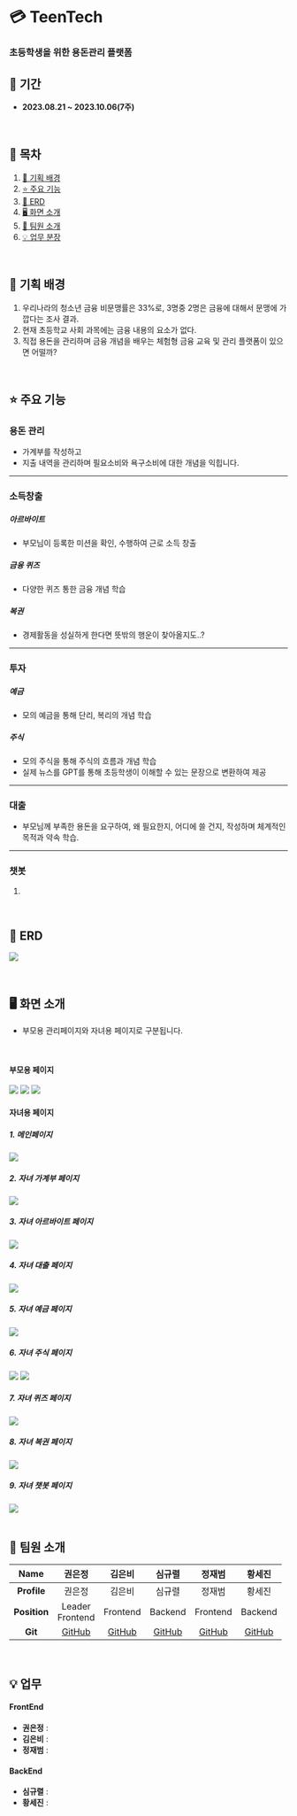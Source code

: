 # 💳 TeenTech

<div>
  <h3>초등학생을 위한 용돈관리 플랫폼</h3>
</div>

## 📅 기간

- **2023.08.21 ~ 2023.10.06(7주)**

<a name="tableContents"></a>

<br/>

## 🔎 목차

1. <a href="#subject">🎯 기획 배경</a>
1. <a href="#mainContents">⭐️ 주요 기능</a>
1. <a href="#erd">💾 ERD</a>
1. <a href="#contents">🖥️ 화면 소개</a>
1. <a href="#developers">👥 팀원 소개</a>
1. <a href="#divisionOfDuties">💡 업무 분장</a>

<br/>

## 🎯 기획 배경

<a name="subject"></a>
1. 우리나라의 청소년 금융 비문맹률은 33%로, 3명중 2명은 금융에 대해서 문맹에 가깝다는 조사 결과.
2. 현재 초등학교 사회 과목에는 금융 내용의 요소가 없다.
3. 직접 용돈을 관리하며 금융 개념을 배우는 체험형 금융 교육 및 관리 플랫폼이 있으면 어떨까?
  <br/>


  ## ⭐️ 주요 기능

<a name="mainContents"></a>

### 용돈 관리

- 가계부를 작성하고
- 지출 내역을 관리하며 필요소비와 욕구소비에 대한 개념을 익힙니다.

---

### 소득창출

##### 아르바이트
- 부모님이 등록한 미션을 확인, 수행하여 근로 소득 창출

##### 금융 퀴즈
- 다양한 퀴즈 통한 금융 개념 학습

##### 복권
- 경제활동을 성실하게 한다면 뜻밖의 행운이 찾아올지도..?

---

### 투자

##### 예금
- 모의 예금을 통해 단리, 복리의 개념 학습
##### 주식
- 모의 주식을 통해 주식의 흐름과 개념 학습
- 실제 뉴스를 GPT를 통해 초등학생이 이해할 수 있는 문장으로 변환하여 제공

---

### 대출
- 부모님께 부족한 용돈을 요구하여, 왜 필요한지, 어디에 쓸 건지, 작성하며 체계적인 목적과 약속 학습.

---

### 챗봇
1. 

<br/>

## 💾 ERD

<a name="erd"></a>
<img src="image/금융7요_ERD.png">

<br/>

## 🖥️ 화면 소개
- 부모용 관리페이지와 자녀용 페이지로 구분됩니다.
<br/>

#### 부모용 페이지
<img src="image/부모_1.PNG">
<img src="image/부모_2.PNG">
<img src="image/부모_가계부.PNG">

<br/>

#### 자녀용 페이지
##### 1. 메인페이지
<img src="image/자녀_메인.png">
<br/>

##### 2. 자녀 가계부 페이지
<img src="image/자녀_가계부.PNG">
<br/>

##### 3. 자녀 아르바이트 페이지
<img src="image/자녀_아르바이트.PNG">
<br/>

##### 4. 자녀 대출 페이지
<img src="image/자녀_대출.PNG">
<br/>

##### 5. 자녀 예금 페이지
<img src="image/자녀_예금.PNG">
<br/>

##### 6. 자녀 주식 페이지
<img src="image/자녀_주식1.PNG">
<img src="image/자녀_주식2.PNG">
<br/>

##### 7. 자녀 퀴즈 페이지
<img src="image/자녀_퀴즈.PNG">
<br/>

##### 8. 자녀 복권 페이지
<img src="image/자녀_복권.PNG">
<br/>

##### 9. 자녀 챗봇 페이지
<img src="image/자녀_챗봇.PNG">
<br/>


<br/>

## 👥 팀원 소개
<a name="developers"></a>

|   **Name**   |                       권은정                       |                       김은비                       |                       심규렬                       |                       정재범                       |                                      황세진                                       |
| :----------: | :------------------------------------------------: | :------------------------------------------------: | :------------------------------------------------: | :------------------------------------------------: | :-------------------------------------------------------------------------------: | 
| **Profile**  | 권은정 | 김은비 | 심규렬 | 정재범 | 황세진 |
| **Position** | Leader <br/> Frontend | Frontend | Backend | Frontend | Backend |
|   **Git**    |      [GitHub](https://주소)       |     [GitHub](https://주소)       |     [GitHub](https://주소)      |       [GitHub](https://주소)        | [GitHub](https://주소)  |

<br/>

## 💡 업무

<a name="divisionOfDuties"></a>

#### FrontEnd

- **권은정** : 
- **김은비** : 
- **정재범** : 
  <br/>

#### BackEnd

- **심규렬** : 
- **황세진** : 

